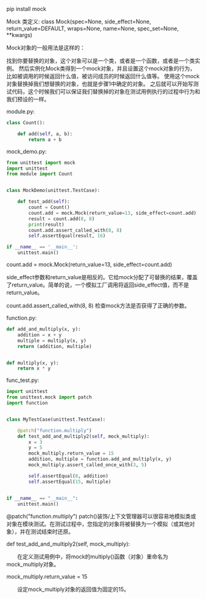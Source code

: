 pip install mock

Mock 类定义:
class Mock(spec=None, side_effect=None, return_value=DEFAULT, wraps=None, name=None, spec_set=None, \*\*kwargs)

Mock对象的一般用法是这样的：

找到你要替换的对象，这个对象可以是一个类，或者是一个函数，或者是一个类实例。
然后实例化Mock类得到一个mock对象，并且设置这个mock对象的行为，比如被调用的时候返回什么值，被访问成员的时候返回什么值等。
使用这个mock对象替换掉我们想替换的对象，也就是步骤1中确定的对象。
之后就可以开始写测试代码，这个时候我们可以保证我们替换掉的对象在测试用例执行的过程中行为和我们预设的一样。

module.py:
```python
class Count():

    def add(self, a, b):
        return a + b
```

mock_demo.py:
```python
from unittest import mock
import unittest
from module import Count


class MockDemo(unittest.TestCase):

    def test_add(self):
        count = Count()
        count.add = mock.Mock(return_value=13, side_effect=count.add)
        result = count.add(8, 8)
        print(result)
        count.add.assert_called_with(8, 8)
        self.assertEqual(result, 16)

if __name__ == '__main__':
    unittest.main()
```

count.add = mock.Mock(return_value=13, side_effect=count.add)

side_effect参数和return_value是相反的。它给mock分配了可替换的结果，覆盖了return_value。简单的说，一个模拟工厂调用将返回side_effect值，而不是return_value。

count.add.assert_called_with(8, 8)
检查mock方法是否获得了正确的参数。

function.py:
```python
def add_and_multiply(x, y):
    addition = x + y
    multiple = multiply(x, y)
    return (addition, multiple)


def multiply(x, y):
    return x * y
```

func_test.py:
```python
import unittest
from unittest.mock import patch
import function


class MyTestCase(unittest.TestCase):

    @patch("function.multiply")
    def test_add_and_multiply2(self, mock_multiply):
        x = 3
        y = 5
        mock_multiply.return_value = 15
        addition, multiple = function.add_and_multiply(x, y)
        mock_multiply.assert_called_once_with(3, 5)

        self.assertEqual(8, addition)
        self.assertEqual(15, multiple)


if __name__ == "__main__":
    unittest.main()
```

@patch("function.multiply")
patch()装饰/上下文管理器可以很容易地模拟类或对象在模块测试。在测试过程中，您指定的对象将被替换为一个模拟（或其他对象），并在测试结束时还原。

def test_add_and_multiply2(self, mock_multiply):

　　在定义测试用例中，将mock的multiply()函数（对象）重命名为 mock_multiply对象。

mock_multiply.return_value = 15

　　设定mock_multiply对象的返回值为固定的15。
